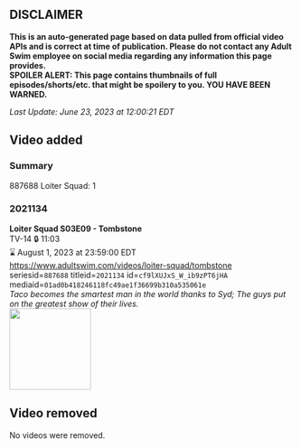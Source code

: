 ## DISCLAIMER
**This is an auto-generated page based on data pulled from official video APIs and is correct at time of publication. Please do not contact any Adult Swim employee on social media regarding any information this page provides.**  
**SPOILER ALERT: This page contains thumbnails of full episodes/shorts/etc. that might be spoilery to you. YOU HAVE BEEN WARNED.**  

_Last Update: June 23, 2023 at 12:00:21 EDT_
## Video added
### Summary
887688 Loiter Squad: 1  
### 2021134
**Loiter Squad S03E09 - Tombstone**  
TV-14 🔒 11:03  
⌛ August 1, 2023 at 23:59:00 EDT  
https://www.adultswim.com/videos/loiter-squad/tombstone  
seriesid=`887688` titleid=`2021134` id=`cf9lXUJxS_W_ib9zPT6jHA` mediaid=`01ad0b418246118fc49ae1f36699b310a535061e`  
_Taco becomes the smartest man in the world thanks to Syd; The guys put on the greatest show of their lives._  
<a href="https://media.cdn.adultswim.com/uploads/20200306/thumbnails/2_20361027315-loitersquad_029_dup-20140509.jpg"><img src="https://media.cdn.adultswim.com/uploads/20200306/thumbnails/2_20361027315-loitersquad_029_dup-20140509.jpg" height="144px" /></a>
## Video removed
No videos were removed.  
